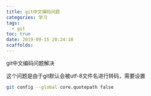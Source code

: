 ```yaml
---
title: git中文编码问题
categories: 学习
tags:
  - git
toc: true
date: 2019-09-15 20:24:10
scaffolds:
---
```


git中文编码问题解决
<!--more-->
这个问题是由于git默认会被utf-8文件名进行转码，需要设置

```bash
git config --global core.quotepath false
```